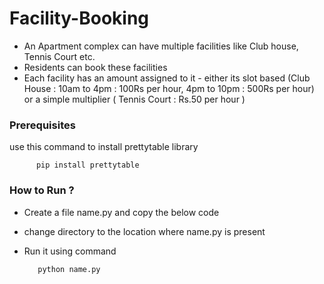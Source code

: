 # Facility-Booking

* An Apartment complex can have multiple facilities like Club house, Tennis Court etc.
* Residents can book these facilities
* Each facility has an amount assigned to it - either its slot based (Club House : 10am to 4pm : 100Rs per hour, 4pm to 10pm : 500Rs per hour) or a simple multiplier ( Tennis Court : Rs.50 per hour )

### Prerequisites
use this command to install prettytable library

          pip install prettytable

### How to Run ?
* Create a file name.py and copy the below code
* change directory to the location where name.py is present
* Run it using command
         
         python name.py
